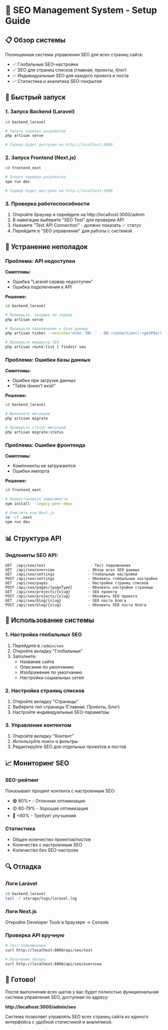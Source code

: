 # 🎯 SEO Management System - Setup Guide

## 📋 Обзор системы

Полноценная система управления SEO для всех страниц сайта:
- ✅ Глобальные SEO-настройки
- ✅ SEO для страниц списков (главная, проекты, блог)
- ✅ Индивидуальные SEO для каждого проекта и поста
- ✅ Статистика и аналитика SEO-покрытия

## 🚀 Быстрый запуск

### 1. Запуск Backend (Laravel)

```bash
cd backend_laravel

# Запуск сервера разработки
php artisan serve

# Сервер будет доступен на http://localhost:8000
```

### 2. Запуск Frontend (Next.js)

```bash
cd frontend_next

# Запуск сервера разработки
npm run dev

# Сервер будет доступен на http://localhost:3000
```

### 3. Проверка работоспособности

1. Откройте браузер и перейдите на http://localhost:3000/admin
2. В навигации выберите "SEO Test" для проверки API
3. Нажмите "Test API Connection" - должно показать ✅ статус
4. Перейдите в "SEO управление" для работы с системой

## 🔧 Устранение неполадок

### Проблема: API недоступен

**Симптомы:**
- Ошибка "Laravel сервер недоступен"
- Ошибка подключения к API

**Решение:**
```bash
cd backend_laravel

# Проверьте, запущен ли сервер
php artisan serve

# Проверьте подключение к базе данных
php artisan tinker --execute="echo 'DB: ' . DB::connection()->getPdo()->getAttribute(PDO::ATTR_CONNECTION_STATUS);"

# Проверьте маршруты SEO
php artisan route:list | findstr seo
```

### Проблема: Ошибки базы данных

**Симптомы:**
- Ошибки при загрузке данных
- "Table doesn't exist"

**Решение:**
```bash
cd backend_laravel

# Выполните миграции
php artisan migrate

# Проверьте статус миграций
php artisan migrate:status
```

### Проблема: Ошибки фронтенда

**Симптомы:**
- Компоненты не загружаются
- Ошибки импорта

**Решение:**
```bash
cd frontend_next

# Переустановите зависимости
npm install --legacy-peer-deps

# Очистите кэш Next.js
rm -rf .next
npm run dev
```

## 📊 Структура API

### Эндпоинты SEO API:

```
GET  /api/seo/test                    - Тест подключения
GET  /api/seo/overview               - Обзор всех SEO данных
GET  /api/seo/settings               - Глобальные настройки
POST /api/seo/settings               - Обновить глобальные настройки
GET  /api/seo/pages                  - Настройки страниц списков
POST /api/seo/pages/{pageType}       - Обновить настройки страницы
GET  /api/seo/projects/{slug}        - SEO проекта
POST /api/seo/projects/{slug}        - Обновить SEO проекта
GET  /api/seo/blog/{slug}            - SEO поста блога
POST /api/seo/blog/{slug}            - Обновить SEO поста блога
```

## 🎯 Использование системы

### 1. Настройка глобальных SEO

1. Перейдите в `/admin/seo`
2. Откройте вкладку "Глобальные"
3. Заполните:
   - Название сайта
   - Описание по умолчанию
   - Изображение по умолчанию
   - Настройки социальных сетей

### 2. Настройка страниц списков

1. Откройте вкладку "Страницы"
2. Выберите тип страницы (Главная, Проекты, Блог)
3. Настройте индивидуальные SEO-параметры

### 3. Управление контентом

1. Откройте вкладку "Контент"
2. Используйте поиск и фильтры
3. Редактируйте SEO для отдельных проектов и постов

## 📈 Мониторинг SEO

### SEO-рейтинг
Показывает процент контента с настроенным SEO:
- 🟢 80%+ - Отличная оптимизация
- 🟡 60-79% - Хорошая оптимизация  
- 🔴 <60% - Требует улучшения

### Статистика
- Общее количество проектов/постов
- Количество с настроенным SEO
- Количество без SEO-настроек

## 🔍 Отладка

### Логи Laravel
```bash
cd backend_laravel
tail -f storage/logs/laravel.log
```

### Логи Next.js
Откройте Developer Tools в браузере → Console

### Проверка API вручную
```bash
# Тест подключения
curl http://localhost:8000/api/seo/test

# Получение обзора
curl http://localhost:8000/api/seo/overview
```

## 🎉 Готово!

После выполнения всех шагов у вас будет полностью функциональная система управления SEO, доступная по адресу:

**http://localhost:3000/admin/seo**

Система позволяет управлять SEO всех страниц сайта из единого интерфейса с удобной статистикой и аналитикой.